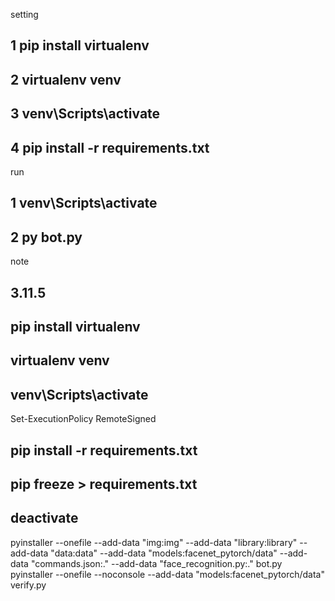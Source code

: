 setting
## 1 pip install virtualenv
## 2 virtualenv venv
## 3 venv\Scripts\activate
## 4 pip install -r requirements.txt
run
## 1 venv\Scripts\activate
## 2 py bot.py


note
## 3.11.5
## pip install virtualenv
## virtualenv venv
## venv\Scripts\activate
Set-ExecutionPolicy RemoteSigned
## pip install -r requirements.txt
## pip freeze > requirements.txt
## deactivate
pyinstaller --onefile --add-data "img:img" --add-data "library:library" --add-data "data:data" --add-data "models:facenet_pytorch/data" --add-data "commands.json:." --add-data "face_recognition.py:." bot.py
pyinstaller --onefile --noconsole --add-data "models:facenet_pytorch/data" verify.py 

